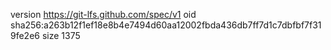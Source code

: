 version https://git-lfs.github.com/spec/v1
oid sha256:a263b12f1ef18e8b4e7494d60aa12002fbda436db7ff7d1c7dbfbf7f319fe2e6
size 1375
